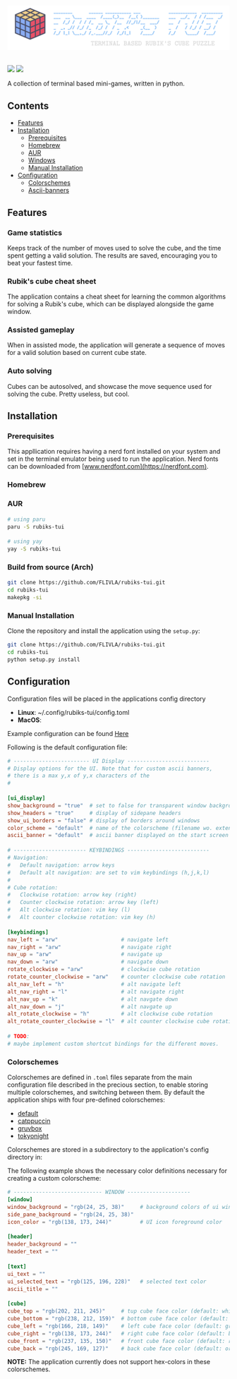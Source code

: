 <br/>
<div align="center">
  <img src=".assets/logo_2.png"/>
</div>
<br/>

![](https://img.shields.io/badge/license-MIT-blueviolet.svg)
![](https://img.shields.io/github/v/release/frederiklind/rubiks-tui?color=%23c694ff)

A collection of terminal based mini-games, written in python. 

## Contents

- [Features]()
- [Installation](#installation)
  - [Prerequisites](#prerequisites)
  - [Homebrew](#homebrew)
  - [AUR](#aur)
  - [Windows]()
  - [Manual Installation](#manual-installation)
- [Configuration](#configuration)
  - [Colorschemes](#colorschemes)
  - [Ascii-banners](#ascii-banners)

## Features

### Game statistics

Keeps track of the number of moves used to solve the cube, and the time spent getting a valid solution. The results are saved, encouraging you to beat your fastest time.

### Rubik's cube cheat sheet

The application contains a cheat sheet for learning the common algorithms for solving a Rubik's cube, which can be displayed alongside the game window.

### Assisted gameplay

When in assisted mode, the application will generate a sequence of moves for a valid solution based on current cube state.

### Auto solving

Cubes can be autosolved, and showcase the move sequence used for solving the cube. Pretty useless, but cool.

## Installation

### Prerequisites

This appllication requires having a nerd font installed on your system and set in the terminal emulator being used to run the application. Nerd fonts can be downloaded from [www.nerdfont.com](https://nerdfont.com). 

### Homebrew


### AUR


```bash
# using paru
paru -S rubiks-tui

# using yay
yay -S rubiks-tui
```

### Build from source (Arch)

```bash
git clone https://github.com/FLIVLA/rubiks-tui.git
cd rubiks-tui
makepkg -si
```

### Manual Installation

Clone the repository and install the application using the `setup.py`:

```bash
git clone https://github.com/FLIVLA/rubiks-tui.git
cd rubiks-tui
python setup.py install
```


## Configuration

Configuration files will be placed in the applications config directory

- **Linux**: ~/.config/rubiks-tui/config.toml
- **MacOS**:

Example configuration can be found [Here]("")

Following is the default configuration file:

```toml
# ------------------------ UI Display --------------------------
# Display options for the UI. Note that for custom ascii banners,
# there is a max y,x of y,x characters of the 
# 

[ui_display]
show_background = "true"  # set to false for transparent window background
show_headers = "true"     # display of sidepane headers
show_ui_borders = "false" # display of borders around windows
color_scheme = "default"  # name of the colorscheme (filename wo. extension)
ascii_banner = "default"  # ascii banner displayed on the start screen

# ----------------------- KEYBINDINGS --------------------------
# Navigation:
#   Default navigation: arrow keys 
#   Default alt navigation: are set to vim keybindings (h,j,k,l)
#
# Cube rotation:
#   Clockwise rotation: arrow key (right)
#   Counter clockwise rotation: arrow key (left)
#   Alt clockwise rotation: vim key (l)
#   Alt counter clockwise rotation: vim key (h)

[keybindings]
nav_left = "arw"                    # navigate left
nav_right = "arw"                   # navigate right
nav_up = "arw"                      # navigate up
nav_down = "arw"                    # navigate down 
rotate_clockwise = "arw"            # clockwise cube rotation
rotate_counter_clockwise = "arw"    # counter clockwise cube rotation
alt_nav_left = "h"                  # alt navigate left
alt_nav_right = "l"                 # alt navigate right
alt_nav_up = "k"                    # alt navgate down
alt_nav_down = "j"                  # alt navgate up
alt_rotate_clockwise = "h"          # alt clockwise cube rotation
alt_rotate_counter_clockwise = "l"  # alt counter clockwise cube rotation

# TODO:
# maybe implement custom shortcut bindings for the different moves.
```

### Colorschemes

Colorschemes are defined in `.toml` files separate from the main configuration file described in the precious section, to enable storing multiple colorschemes, and switching between them. By default the application ships with four pre-defined colorschemes:

- [default]()
- [catppuccin]()
- [gruvbox]()
- [tokyonight]()

Colorschemes are stored in a subdirectory to the application's config directory in:


The following example shows the necessary color definitions necessary for creating a custom colorscheme:

```toml
# ---------------------------- WINDOW --------------------
[window]
window_background = "rgb(24, 25, 38)"     # background colors of ui windows
side_pane_background = "rgb(24, 25, 38)"
icon_color = "rgb(138, 173, 244)"         # UI icon foreground color

[header]
header_background = ""
header_text = ""

[text]
ui_text = ""
ui_selected_text = "rgb(125, 196, 228)"   # selected text color
ascii_title = ""

[cube]
cube_top = "rgb(202, 211, 245)"     # tup cube face color (default: white)
cube_bottom = "rgb(238, 212, 159)"  # bottom cube face color (default: yellow)
cube_left = "rgb(166, 218, 149)"    # left cube face color (default: green)
cube_right = "rgb(138, 173, 244)"   # right cube face color (default: blue)
cube_front = "rgb(237, 135, 150)"   # front cube face color (default: red)
cube_back = "rgb(245, 169, 127)"    # back cube face color (default: orange)
```

**NOTE:** The application currently does not support hex-colors in these colorschemes.


